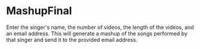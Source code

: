 # MashupFinal
Enter the singer's name, the number of videos, the length of the videos, and an email address. This will generate a mashup of the songs performed by that singer and send it to the provided email address.
